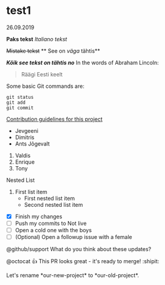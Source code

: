 # test1
26.09.2019

**Paks tekst**
*Italiano tekst*


~~Mistake tekst~~
** See on _väga_ tähtis**

***Kõik see tekst on tähtis no***
In the words of Abraham Lincoln:

> Räägi Eesti keelt

Some basic Git commands are:
```
git status
git add
git commit
```

[Contribution guidelines for this project](docs/CONTRIBUTING.md)

- Jevgeeni
- Dimitris
- Ants Jõgevalt

1. Valdis
2. Enrique
3. Tony

Nested List
1. First list item
    - First nested list item
    - Second nested list item


- [x] Finish my changes
- [ ] Push my commits to Not live
- [ ] Open a cold one with the boys
- [ ] \(Optional) Open a followup issue with a female

@github/support What do you think about these updates?

@octocat :+1: This PR looks great - it's ready to merge! :shipit:

Let's rename \*our-new-project\* to \*our-old-project\*.
